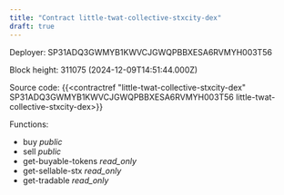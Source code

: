 ```yaml
---
title: "Contract little-twat-collective-stxcity-dex"
draft: true
---
```

Deployer: SP31ADQ3GWMYB1KWVCJGWQPBBXESA6RVMYH003T56


 



Block height: 311075 (2024-12-09T14:51:44.000Z)

Source code: {{<contractref "little-twat-collective-stxcity-dex" SP31ADQ3GWMYB1KWVCJGWQPBBXESA6RVMYH003T56 little-twat-collective-stxcity-dex>}}

Functions:

* buy _public_
* sell _public_
* get-buyable-tokens _read_only_
* get-sellable-stx _read_only_
* get-tradable _read_only_
